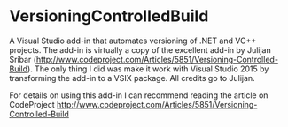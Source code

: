# VersioningControlledBuild
A Visual Studio add-in that automates versioning of .NET and VC++ projects. The add-in is virtually a copy of the excellent add-in by Julijan Sribar (http://www.codeproject.com/Articles/5851/Versioning-Controlled-Build). The only thing I did was make it work with Visual Studio 2015 by transforming the add-in to a VSIX package. All credits go to Julijan.

For details on using this add-in I can recommend reading the article on CodeProject http://www.codeproject.com/Articles/5851/Versioning-Controlled-Build
